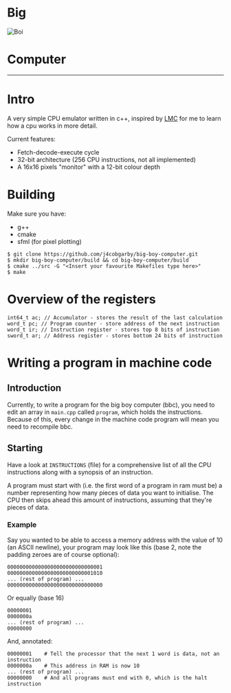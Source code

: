# Big
![Boi](http://memes.ucoz.com/_nw/21/31079907.jpg)
# Computer

---

# Intro

A very simple CPU emulator written in c++, inspired by [LMC](https://peterhigginson.co.uk/LMC/) for me to learn how a cpu works in more detail.

Current features:
 - Fetch-decode-execute cycle
 - 32-bit architecture (256 CPU instructions, not all implemented)
 - A 16x16 pixels "monitor" with a 12-bit colour depth

# Building

Make sure you have:
 - g++
 - cmake
 - sfml (for pixel plotting)

```
$ git clone https://github.com/j4cobgarby/big-boy-computer.git
$ mkdir big-boy-computer/build && cd big-boy-computer/build
$ cmake ../src -G "<Insert your favourite Makefiles type here>"
$ make
```

# Overview of the registers
```
int64_t ac; // Accumulator - stores the result of the last calculation
word_t pc; // Program counter - store address of the next instruction
word_t ir; // Instruction register - stores top 8 bits of instruction
sword_t ar; // Address register - stores bottom 24 bits of instruction
```

# Writing a program in machine code

## Introduction

Currently, to write a program for the big boy computer (bbc), you need to edit an
array in `main.cpp` called `program`, which holds the instructions. Because of this,
every change in the machine code program will mean you need to recompile bbc.

## Starting

Have a look at `INSTRUCTIONS` (file) for a comprehensive list of all the CPU
instructions along with a synopsis of an instruction.

A program must start with (i.e. the first word of a program in ram must be) a
number representing how many pieces of data you want to initialise. The CPU
then skips ahead this amount of instructions, assuming that they're pieces of data.

### Example

Say you wanted to be able to access a memory address with the value of 10 (an ASCII
newline), your program may look like this (base 2, note the padding zeroes are of course optional):

```
0000000000000000000000000000001
0000000000000000000000000001010
... (rest of program) ...
0000000000000000000000000000000
```

Or equally (base 16)

```
00000001
0000000a
... (rest of program) ...
00000000
```

And, annotated:

```
00000001    # Tell the processor that the next 1 word is data, not an instruction
0000000a    # This address in RAM is now 10
... (rest of program) ...
00000000    # And all programs must end with 0, which is the halt instruction
```
